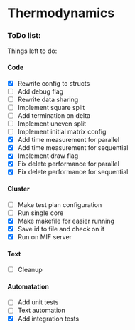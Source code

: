# Thermodynamics

### ToDo list:

Things left to do:

#### Code

- [x] Rewrite config to structs
- [ ] Add debug flag
- [ ] Rewrite data sharing
- [ ] Implement square split
- [ ] Add termination on delta
- [ ] Implement uneven split
- [ ] Implement initial matrix config
- [x] Add time measurement for parallel
- [x] Add time measurement for sequential
- [x] Implement draw flag
- [x] Fix delete performance for parallel
- [x] Fix delete performance for sequential

#### Cluster

- [ ] Make test plan configuration
- [ ] Run single core
- [X] Make makefile for easier running
- [X] Save id to file and check on it
- [x] Run on MIF server

#### Text

- [ ] Cleanup

#### Automatation

- [ ] Add unit tests
- [ ] Text automation
- [x] Add integration tests